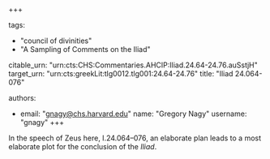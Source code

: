 +++

tags:
- "council of divinities"
- "A Sampling of Comments on the Iliad"

citable_urn: "urn:cts:CHS:Commentaries.AHCIP:Iliad.24.64-24.76.auSstjH"
target_urn: "urn:cts:greekLit:tlg0012.tlg001:24.64-24.76"
title: "Iliad 24.064-076"

authors:
- email: "gnagy@chs.harvard.edu"
  name: "Gregory Nagy"
  username: "gnagy"
+++

<p>In the speech of Zeus here, Ι.24.064–076, an elaborate plan leads to a most elaborate plot for the conclusion of the <em>Iliad</em>.</p>